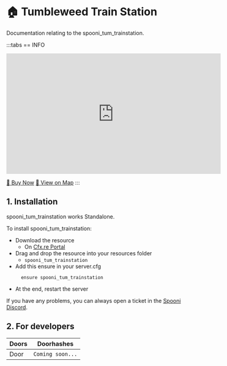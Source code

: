 # 🏠 Tumbleweed Train Station
Documentation relating to the spooni_tum_trainstation.

:::tabs
== INFO
<iframe width="560" height="315" src="https://www.youtube.com/embed/ZqXrHbgXhAo?si=LUHQbcuOlL3DDAsG" title="YouTube video player" frameborder="0" allow="accelerometer; autoplay; clipboard-write; encrypted-media; gyroscope; picture-in-picture; web-share" referrerpolicy="strict-origin-when-cross-origin" allowfullscreen></iframe>

<a href="https://spooni-mapping.tebex.io/package/7034541" class="button-buy">🛒 Buy Now</a>
<a href="https://spooni.de/rdr2/?m=house232" class="button-map">📍 View on Map</a>
:::

## 1. Installation
spooni_tum_trainstation works Standalone.  

To install spooni_tum_trainstation:
- Download the resource
  - On [Cfx.re Portal](https://portal.cfx.re/)
- Drag and drop the resource into your resources folder
  - `spooni_tum_trainstation`
- Add this ensure in your server.cfg
  ```
    ensure spooni_tum_trainstation
  ```
- At the end, restart the server

If you have any problems, you can always open a ticket in the [Spooni Discord](https://discord.gg/spooni).

## 2. For developers
| Doors                     | Doorhashes
|---------------------------|----------------------------------------------------------------------------------|
| Door                      | `Coming soon...`